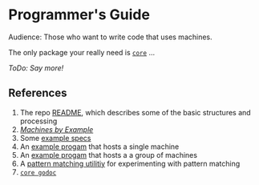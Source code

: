 # Programmer's Guide

Audience: Those who want to write code that uses machines.

The only package your really need is [`core`](../core) ...

_ToDo: Say more!_

## References

1. The repo [README](../README.md), which describes some of the basic structures and processing
1. [_Machines by Example_](by-example.md)
1. Some [example specs](../specs)
1. An [example progam](../cmd/msimple) that hosts a single machine
1. An [example progam](../cmd/mcrew) that hosts a a group of machines
1. A [pattern matching utilitiy](../cmd/patmatch) for experimenting with pattern matching
1. [`core godoc`](https://godoc.org/github.com/Comcast/sheens/core)
